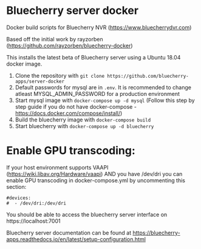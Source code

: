 # Bluecherry server docker 
Docker build scripts for Bluecherry NVR (https://www.bluecherrydvr.com)

Based off the initial work by rayzorben (https://github.com/rayzorben/bluecherry-docker)

This installs the latest beta of Bluecherry server using a Ubuntu 18.04 docker image.

1. Clone the repository with `git clone https://github.com/bluecherry-apps/server-docker`
2. Default passwords for mysql are in `.env`.  It is recommended to change atleast MYSQL_ADMIN_PASSWORD for a production environment
3. Start mysql image with `docker-compose up -d mysql` (Follow this step by step guide if you do not have docker-compose - https://docs.docker.com/compose/install/)
4. Build the bluecherry image with `docker-compose build`
5. Start bluecherry with `docker-compose up -d bluecherry`

# Enable GPU transcoding:

If your host environment supports VAAPI (https://wiki.libav.org/Hardware/vaapi) AND you have /dev/dri you can enable GPU transcoding in docker-compose.yml by uncommenting this section:

    #devices:
    #  - /dev/dri:/dev/dri

You should be able to access the bluecherry server interface on https://localhost:7001

Bluecherry server documentation can be found at https://bluecherry-apps.readthedocs.io/en/latest/setup-configuration.html
